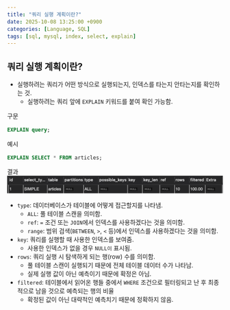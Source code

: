```yaml
---
title: "쿼리 실행 계획이란?"
date: 2025-10-08 13:25:00 +0900
categories: [Language, SQL]
tags: [sql, mysql, index, select, explain]
---
```


## **쿼리 실행 계획이란?**
- 실행하려는 쿼리가 어떤 방식으로 실행되는지, 인덱스를 타는지 안타는지를 확인하는 것.
  - 실행하려는 쿼리 앞에 `EXPLAIN` 키워드를 붙여 확인 가능함.

구문
```sql
EXPLAIN query;
```

예시
```sql
EXPLAIN SELECT * FROM articles;
```

결과
![result](/assets/img/fulltablescanexplainresult.png)

- `type`: 데이터베이스가 테이블에 어떻게 접근할지를 나타냄.
  - `ALL`: 풀 테이블 스캔을 의미함.
  - `ref`: `=` 조건 또는 `JOIN`에서 인덱스를 사용하겠다는 것을 의미함.
  - `range`: 범위 검색(`BETWEEN`, `>`, `<` 등)에서 인덱스를 사용하겠다는 것을 의미함.
- `key`: 쿼리를 실행할 때 사용한 인덱스를 보여줌.
  - 사용한 인덱스가 없을 경우 `NULL이` 표시됨.
- `rows`: 쿼리 실행 시 탐색하게 되는 행(row) 수를 의미함.
  - 풀 테이블 스캔이 실행되기 때문에 전체 테이블 데이터 수가 나타남.
  - 실제 실행 값이 아닌 예측이기 때문에 확정은 아님.
- `filtered`: 테이블에서 읽어온 행들 중에서 `WHERE` 조건으로 필터링되고 난 후 최종적으로 남을 것으로 예측되는 행의 비율
  - 확정된 값이 아닌 대략적인 예측치기 때문에 정확하지 않음.